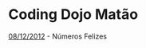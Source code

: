 Coding Dojo Matão
===

[08/12/2012](https://github.com/leocomelli/cdm/tree/master/dojo_08122012) - Números Felizes